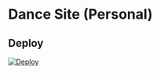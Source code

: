 # Dance Site (Personal)

## Deploy

[![Deploy](https://www.herokucdn.com/deploy/button.svg)](https://heroku.com/deploy?template=https://github.com/mrzli/gm-dance-site/tree/master)
